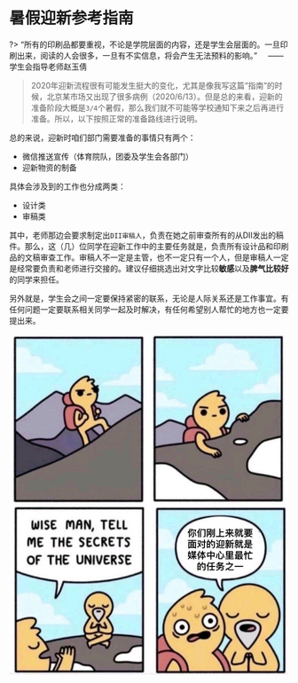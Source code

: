 
# 暑假迎新参考指南

?> “所有的印刷品都要重视，不论是学院层面的内容，还是学生会层面的。一旦印刷出来，阅读的人会很多，一旦有不实信息，将会产生无法预料的影响。”
&nbsp;&nbsp;&nbsp;&nbsp;——学生会指导老师赵玉倩

> 2020年迎新流程很有可能发生挺大的变化，尤其是像我写这篇“指南”的时候，北京某市场又出现了很多病例（2020/6/13）。但是总的来看，迎新的准备阶段大概是`3/4`个暑假，那么我们就不可能等学校通知下来之后再进行准备。所以，以下按照正常的准备路线进行说明。

总的来说，迎新时咱们部门需要准备的事情只有两个：

- 微信推送宣传（体育院队，团委及学生会各部门）
- 迎新物资的制备

具体会涉及到的工作也分成两类：
- 设计类
- 审稿类

其中，老师那边会要求制定出`DII审稿人`，负责在她之前审查所有的从DII发出的稿件。那么，这（几）位同学在迎新工作中的主要任务就是，负责所有设计品和印刷品的文稿审查工作。审稿人不一定是主管，也不一定只有一个人，但是审稿人一定是经常要负责和老师进行交接的。建议仔细挑选出对文字比较**敏感**以及**脾气比较好**的同学来担任。

另外就是，学生会之间一定要保持紧密的联系，无论是人际关系还是工作事宜。有任何问题一定要联系相关同学一起及时解决，有任何希望别人帮忙的地方也一定要提出来。



<center>

![logo](./IMG_0681.JPG ':size=500%') 

</center>